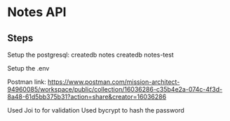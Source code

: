 # Notes API

## Steps

Setup the postgresql:
createdb notes
createdb notes-test

Setup the .env

Postman link: https://www.postman.com/mission-architect-94960085/workspace/public/collection/16036286-c35b4e2a-074c-4f3d-8a48-61d5bb375b31?action=share&creator=16036286

Used Joi to for validation
Used bycrypt to hash the password
